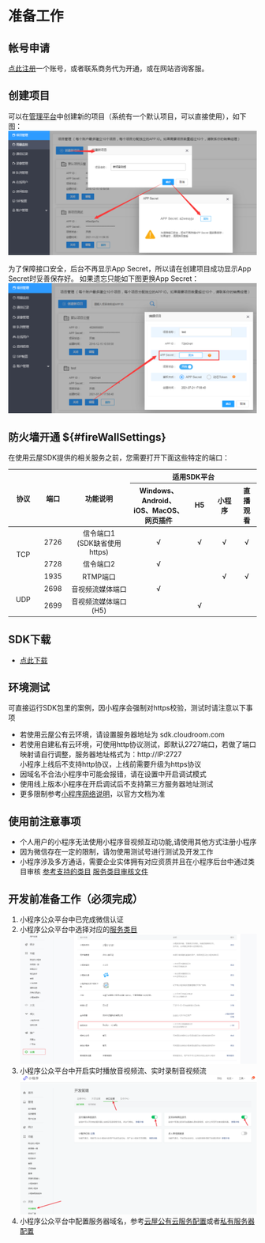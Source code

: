 # 准备工作

## 帐号申请

[点此注册](https://sdk.cloudroom.com/mgr_sdk/register.html)一个账号，或者联系商务代为开通，或在网站咨询客服。

<p id=getappid></p>  

## 创建项目

可以在[管理平台](https://sdk.cloudroom.com/mgr_sdk/)中创建新的项目（系统有一个默认项目，可以直接使用），如下图：
![GetAPPID](./images/getAppID.png)

为了保障接口安全，后台不再显示App Secret，所以请在创建项目成功显示App Secret时妥善保存好。 如果遗忘只能如下图更换App Secret：
![ChangeAppSecret](./images/ChangeAppSecret.png)

## 防火墙开通 ${#fireWallSettings}


在使用云屋SDK提供的相关服务之前，您需要打开下面这些特定的端口：

<table border=0 cellpadding=0 cellspacing=0 style='border-collapse:collapse;table-layout:fixed;text-align:center;'>
    <thead>
        <tr >
            <th style='width:12%;' rowspan=2>协议</th>
            <th style='width:12%;' rowspan=2>端口</th>
            <th style='width:25%;' rowspan=2>功能说明</th>
            <th style='width:23%;' colspan=4>适用SDK平台</th>
        </tr>
        <tr>
            <th style='width:23%;'>Windows、Android、iOS、MacOS、网页插件</th>
            <th style='width:10%;'>H5</th>
            <th style='width:10%;'>小程序</th>
            <th style='width:10%;'>直播观看</th>
        </tr>
    </thead>
    <tbody>
    <tr>
        <td rowspan=3>TCP</td>
        <td>2726</td>
        <td>信令端口1<br />(SDK缺省使用https)
        </td>
        <td>√</td>
        <td>√</td>
        <td>√</td>
        <td>√</td>
    </tr>
    <tr>
        <td>2728</td>
        <td>信令端口2</td>
        <td>√</td>
        <td></td>
        <td></td>
        <td></td>
    </tr>
    <tr>
        <td>1935</td>
        <td>RTMP端口</td>
        <td></td>
        <td></td>
        <td>√</td>
        <td>√</td>
    </tr>
    <tr>
        <td rowspan=2>UDP</td>
        <td>2698</td>
        <td>音视频流媒体端口</td>
        <td>√</td>
        <td></td>
        <td></td>
        <td></td>
    </tr>
    <tr>
        <td>2699</td>
        <td>音视频流媒体端口(H5)</td>
        <td></td>
        <td>√</td>
        <td></td>
        <td></td>
    </tr>    
    </tbody>
</table>

## SDK下载
- [点此下载](download.md#sdk下载地址) 

## 环境测试
可直接运行SDK包里的案例，因小程序会强制对https校验，测试时请注意以下事项  
 * 若使用云屋公有云环境，请设置服务器地址为 sdk.cloudroom.com
 * 若使用自建私有云环境，可使用http协议测试，即默认2727端口，若做了端口映射请自行调整，服务器地址格式为：http://IP:2727  
 小程序上线后不支持http协议，上线前需要升级为https协议  
 * 因域名不合法小程序中可能会报错，请在设置中开启调试模式
 * 使用线上版本小程序在开启调试后不支持第三方服务器地址测试
 * 更多限制参考[小程序网络说明](https://developers.weixin.qq.com/miniprogram/dev/framework/ability/network.html)，以官方文档为准

## 使用前注意事项
  * 个人用户的小程序无法使用小程序音视频互动功能,请使用其他方式注册小程序
  * 因为微信存在一定的限制，请勿使用测试号进行测试及开发工作
  * 小程序涉及多方通话，需要企业实体拥有对应资质并且在小程序后台中通过类目审核 [参考支持的类目](https://developers.weixin.qq.com/miniprogram/dev/component/live-pusher.html) [服务类目审核文件](https://developers.weixin.qq.com/miniprogram/product/material/)

## 开发前准备工作（必须完成）

1. 小程序公众平台中已完成微信认证
1. 小程序公众平台中选择对应的[服务类目](https://developers.weixin.qq.com/miniprogram/dev/component/live-pusher.html)
![选择服务类目](./images/wxconfig/setServerClass.png)
1. 小程序公众平台中开启实时播放音视频流、实时录制音视频流
![开启权限开关](./images/wxconfig/startLivePusher.png)
1. 小程序公众平台中配置服务器域名，参考[云屋公有云服务配置](/wxconfig.md#public)或者[私有服务器配置](/wxconfig.md#private)